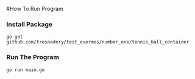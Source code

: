 #How To Run Program

### Install Package
```
go get github.com/tresnadery/test_evermos/number_one/tennis_ball_container
```

### Run The Program
```
go run main.go